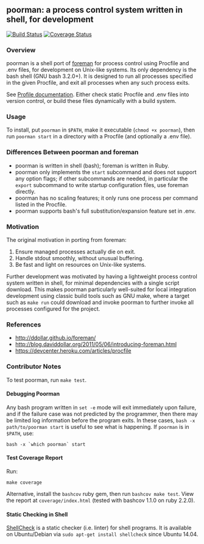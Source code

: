 ## poorman: a process control system written in shell, for development

[![Build Status][build]](https://travis-ci.org/rduplain/poorman)
[![Coverage Status][coverage]](https://coveralls.io/r/rduplain/poorman)

### Overview

poorman is a shell port of [foreman](http://ddollar.github.io/foreman/) for
process control using Procfile and .env files, for development on Unix-like
systems. Its only dependency is the bash shell (GNU bash 3.2.0+). It is
designed to run all processes specified in the given Procfile, and exit all
processes when any such process exits.

See [Profile documentation](https://devcenter.heroku.com/articles/procfile).
Either check static Procfile and .env files into version control, or build
these files dynamically with a build system.


### Usage

To install, put `poorman` in `$PATH`, make it executable (`chmod +x poorman`),
then run `poorman start` in a directory with a Procfile (and optionally a .env
file).


### Differences Between poorman and foreman

* poorman is written in shell (bash); foreman is written in Ruby.
* poorman only implements the `start` subcommand and does not support any
  option flags; if other subcommands are needed, in particular the `export`
  subcommand to write startup configuration files, use foreman directly.
* poorman has no scaling features; it only runs one process per command listed
  in the Procfile.
* poorman supports bash's full substitution/expansion feature set in .env.


### Motivation

The original motivation in porting from foreman:

1. Ensure managed processes actually die on exit.
2. Handle stdout smoothly, without unusual buffering.
3. Be fast and light on resources on Unix-like systems.

Further development was motivated by having a lightweight process control
system written in shell, for minimal dependencies with a single script
download. This makes poorman particularly well-suited for local integration
development using classic build tools such as GNU make, where a target such as
`make run` could download and invoke poorman to further invoke all processes
configured for the project.


### References

* http://ddollar.github.io/foreman/
* http://blog.daviddollar.org/2011/05/06/introducing-foreman.html
* https://devcenter.heroku.com/articles/procfile


### Contributor Notes

To test poorman, run `make test`.


#### Debugging Poorman

Any bash program written in `set -e` mode will exit immediately upon failure,
and if the failure case was not predicted by the programmer, then there may be
limited log information before the program exits. In these cases, `bash -x
path/to/poorman start` is useful to see what is happening. If `poorman` is in
`$PATH`, use:

    bash -x `which poorman` start


#### Test Coverage Report

Run:

    make coverage

Alternative, install the `bashcov` ruby gem, then run `bashcov make test`. View
the report at `coverage/index.html` (tested with bashcov 1.1.0 on ruby
2.2.0).


#### Static Checking in Shell

[ShellCheck](http://www.shellcheck.net/) is a static checker (i.e. linter) for
shell programs. It is available on Ubuntu/Debian via `sudo apt-get install
shellcheck` since Ubuntu 14.04.


[build]: https://travis-ci.org/rduplain/poorman.svg?branch=master
[coverage]: https://coveralls.io/repos/rduplain/poorman/badge.svg?branch=master
